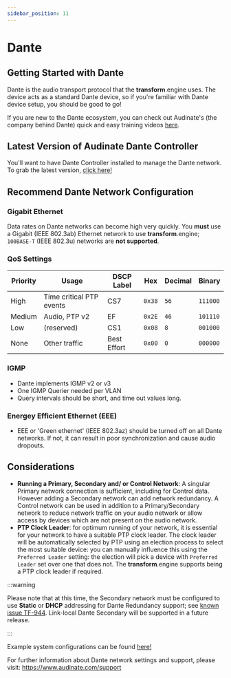 ```yaml
---
sidebar_position: 11
---
```


# Dante

## Getting Started with Dante

Dante is the audio transport protocol that the **transform**.engine uses. The device acts as a standard Dante device, so if you're familiar with Dante device setup, you should be good to go!

If you are new to the Dante ecosystem, you can check out Audinate's (the company behind Dante) quick and easy training videos [here](https://my.audinate.com/resources/training-and-tutorials/getting-started-with-dante).

## Latest Version of Audinate Dante Controller

You'll want to have Dante Controller installed to manage the Dante network. To grab the latest
version, [click here!](https://www.audinate.com/products/software/dante-controller)

## Recommend Dante Network Configuration

### Gigabit Ethernet

Data rates on Dante networks can become high very quickly. You **must** use a Gigabit (IEEE 802.3ab)
Ethernet network to use **transform**.engine; `100BASE-T` (IEEE 802.3u) networks are **not supported**.

### QoS Settings

| Priority | Usage                    | DSCP Label  | Hex  | Decimal | Binary   |
| -------- | ------------------------ | ----------- | ---- | ------- | ------   |
| High     | Time critical PTP events | CS7         | `0x38` | `56`  | `111000` |
| Medium   | Audio, PTP v2            | EF          | `0x2E` | `46`  | `101110` |
| Low      | (reserved)               | CS1         | `0x08` | `8`   | `001000` |
| None     | Other traffic            | Best Effort | `0x00` | `0`   | `000000` |

### IGMP

- Dante implements IGMP v2 or v3
- One IGMP Querier needed per VLAN
- Query intervals should be short, and time out values long.

### Energey Efficient Ethernet (EEE)

- EEE or 'Green ethernet' (IEEE 802.3az) should be turned off on all Dante networks. If not, it can result in poor synchronization and cause audio dropouts.

## Considerations

- **Running a Primary, Secondary and/ or Control Network**: A singular Primary network connection is
  sufficient, including for Control data. However adding a Secondary network can add network
  redundancy. A Control network can be used in addition to a Primary/Secondary network to reduce
  network traffic on your audio network or allow access by devices which are not present on the
  audio network.
- **PTP Clock Leader**: for optimum running of your network, it is essential for your network to
  have a suitable PTP clock leader. The clock leader will be automatically selected by PTP using an
  election process to select the most suitable device: you can manually influence this using the
  `Preferred Leader` setting: the election will pick a device with `Preferred Leader` set over one
  that does not. The **transform**.engine supports being a PTP clock leader if required.

:::warning

Please note that at this time, the Secondary network must be configured to use **Static** or
**DHCP** addressing for Dante Redundancy support; see [known issue TF-944](../known-issues.md).
Link-local Dante Secondary will be supported in a future release.

:::

Example system configurations can be found [here!](dante-network-examples.md)

For further information about Dante network settings and support, please visit: https://www.audinate.com/support
